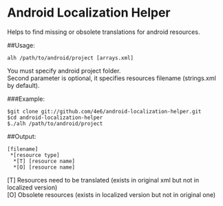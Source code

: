 # Android Localization Helper

Helps to find missing or obsolete translations for android resources.

##Usage:

    alh /path/to/android/project [arrays.xml]

You must specify android project folder.  
Second parameter is optional, it specifies resources filename (strings.xml by default).
    
###Example:

    $git clone git://github.com/4e6/android-localization-helper.git
    $cd android-localization-helper
    $./alh /path/to/android/project

##Output:

    [filename]
     *[resource type]
      *[T] [resource name]
      *[O] [resource name]

[T] Resources need to be translated (exists in original xml but not in localized version)  
[O] Obsolete resources (exists in localized version but not in original one)
